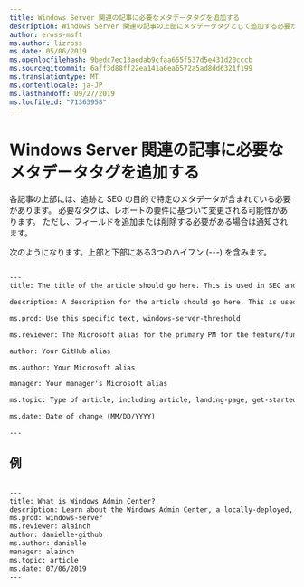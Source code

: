 ```yaml
---
title: Windows Server 関連の記事に必要なメタデータタグを追加する
description: Windows Server 関連の記事の上部にメタデータタグとして追加する必要がある情報の一覧。 必要なタグは、レポートとチームの両方の要件に基づいて変更される可能性があります。
author: eross-msft
ms.author: lizross
ms.date: 05/06/2019
ms.openlocfilehash: 9bedc7ec13aedab9cfaa655f537d5e431d20cccb
ms.sourcegitcommit: 6aff3d88ff22ea141a6ea6572a5ad8dd6321f199
ms.translationtype: MT
ms.contentlocale: ja-JP
ms.lasthandoff: 09/27/2019
ms.locfileid: "71363958"
---
```

# <a name="add-the-required-metadata-tags-to-your-windows-server-related-article"></a>Windows Server 関連の記事に必要なメタデータタグを追加する

各記事の上部には、追跡と SEO の目的で特定のメタデータが含まれている必要があります。 必要なタグは、レポートの要件に基づいて変更される可能性があります。 ただし、フィールドを追加または削除する必要がある場合は通知されます。

次のようになります。上部と下部にある3つのハイフン (---) を含みます。

```markdown

---
title: The title of the article should go here. This is used in SEO and search results.

description: A description for the article should go here. This is used in search results, to provide users with information about whether the article has the information they're looking for.

ms.prod: Use this specific text, windows-server-threshold

ms.reviewer: The Microsoft alias for the primary PM for the feature/functionality

author: Your GitHub alias

ms.author: Your Microsoft alias

manager: Your manager's Microsoft alias

ms.topic: Type of article, including article, landing-page, get-started-article, or reference

ms.date: Date of change (MM/DD/YYYY)

---

```

## <a name="example"></a>例

```markdown

---
title: What is Windows Admin Center?
description: Learn about the Windows Admin Center, a locally-deployed, browser-based management tool set that lets you manage your Windows Servers with no Azure or cloud dependency.
ms.prod: windows-server
ms.reviewer: alainch
author: danielle-github
ms.author: danielle
manager: alainch
ms.topic: article
ms.date: 07/06/2019
---

```